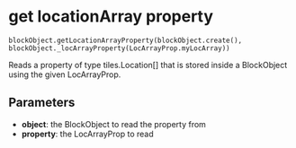# get locationArray property

```sig
blockObject.getLocationArrayProperty(blockObject.create(), blockObject._locArrayProperty(LocArrayProp.myLocArray))
```

Reads a property of type tiles.Location[] that is stored inside a BlockObject using the given LocArrayProp.

## Parameters

* **object**: the BlockObject to read the property from
* **property**: the LocArrayProp to read

